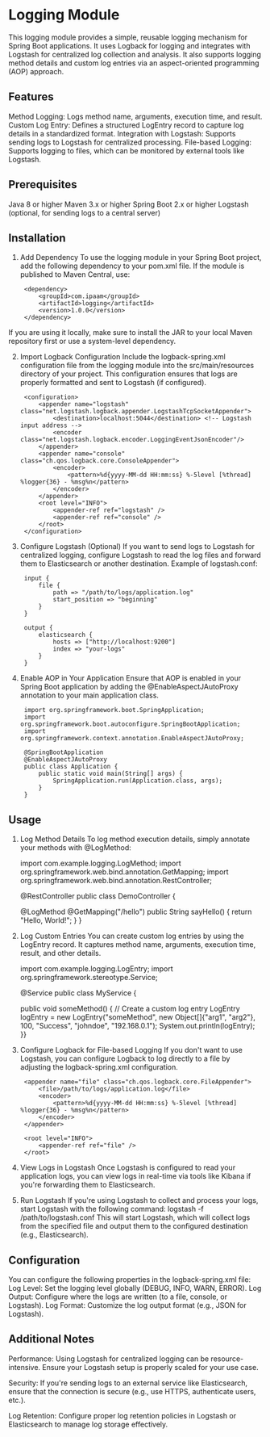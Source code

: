 # Logging Module
This logging module provides a simple, reusable logging mechanism for Spring Boot applications. It uses Logback for logging and integrates with Logstash for centralized log collection and analysis. It also supports logging method details and custom log entries via an aspect-oriented programming (AOP) approach.

## Features
Method Logging: Logs method name, arguments, execution time, and result.
Custom Log Entry: Defines a structured LogEntry record to capture log details in a standardized format.
Integration with Logstash: Supports sending logs to Logstash for centralized processing.
File-based Logging: Supports logging to files, which can be monitored by external tools like Logstash.

## Prerequisites
Java 8 or higher
Maven 3.x or higher
Spring Boot 2.x or higher
Logstash (optional, for sending logs to a central server)

## Installation
1. Add Dependency
To use the logging module in your Spring Boot project, add the following dependency to your pom.xml file. If the module is published to Maven Central, use:

        <dependency>
            <groupId>com.ipaam</groupId>
            <artifactId>logging</artifactId>
            <version>1.0.0</version>
        </dependency>
If you are using it locally, make sure to install the JAR to your local Maven repository first or use a system-level dependency.

2. Import Logback Configuration
Include the logback-spring.xml configuration file from the logging module into the src/main/resources directory of your project. This configuration ensures that logs are properly formatted and sent to Logstash (if configured).

        <configuration>
            <appender name="logstash" class="net.logstash.logback.appender.LogstashTcpSocketAppender">
                <destination>localhost:5044</destination> <!-- Logstash input address -->
                <encoder class="net.logstash.logback.encoder.LoggingEventJsonEncoder"/>
            </appender>
            <appender name="console" class="ch.qos.logback.core.ConsoleAppender">
                <encoder>
                    <pattern>%d{yyyy-MM-dd HH:mm:ss} %-5level [%thread] %logger{36} - %msg%n</pattern>
                </encoder>
            </appender>
            <root level="INFO">
                <appender-ref ref="logstash" />
                <appender-ref ref="console" />
            </root>
        </configuration>

3. Configure Logstash (Optional)
If you want to send logs to Logstash for centralized logging, configure Logstash to read the log files and forward them to Elasticsearch or another destination.
Example of logstash.conf:

        input {
            file {
                path => "/path/to/logs/application.log"
                start_position => "beginning"
            }
        }
        
        output {
            elasticsearch {
                hosts => ["http://localhost:9200"]
                index => "your-logs"
            }
        }
4. Enable AOP in Your Application
Ensure that AOP is enabled in your Spring Boot application by adding the @EnableAspectJAutoProxy annotation to your main application class.

        import org.springframework.boot.SpringApplication;
        import org.springframework.boot.autoconfigure.SpringBootApplication;
        import org.springframework.context.annotation.EnableAspectJAutoProxy;
        
        @SpringBootApplication
        @EnableAspectJAutoProxy
        public class Application {
            public static void main(String[] args) {
                SpringApplication.run(Application.class, args);
            }
        }
## Usage
1. Log Method Details
To log method execution details, simply annotate your methods with @LogMethod:


    import com.example.logging.LogMethod;
    import org.springframework.web.bind.annotation.GetMapping;
    import org.springframework.web.bind.annotation.RestController;
    
    @RestController
    public class DemoController {

    @LogMethod
    @GetMapping("/hello")
    public String sayHello() {
        return "Hello, World!";
    }
}
2. Log Custom Entries
You can create custom log entries by using the LogEntry record. It captures method name, arguments, execution time, result, and other details.


    import com.example.logging.LogEntry;
    import org.springframework.stereotype.Service;

    @Service
    public class MyService {

    public void someMethod() {
        // Create a custom log entry
        LogEntry logEntry = new LogEntry("someMethod", new Object[]{"arg1", "arg2"}, 100, "Success", "johndoe", "192.168.0.1");
        System.out.println(logEntry);
    }}


3. Configure Logback for File-based Logging
If you don't want to use Logstash, you can configure Logback to log directly to a file by adjusting the logback-spring.xml configuration.

        <appender name="file" class="ch.qos.logback.core.FileAppender">
            <file>/path/to/logs/application.log</file>
            <encoder>
                <pattern>%d{yyyy-MM-dd HH:mm:ss} %-5level [%thread] %logger{36} - %msg%n</pattern>
            </encoder>
        </appender>
        
        <root level="INFO">
            <appender-ref ref="file" />
        </root>
4. View Logs in Logstash
Once Logstash is configured to read your application logs, you can view logs in real-time via tools like Kibana if you're forwarding them to Elasticsearch.

5. Run Logstash
If you're using Logstash to collect and process your logs, start Logstash with the following command:
logstash -f /path/to/logstash.conf
This will start Logstash, which will collect logs from the specified file and output them to the configured destination (e.g., Elasticsearch).

## Configuration
You can configure the following properties in the logback-spring.xml file:
Log Level: Set the logging level globally (DEBUG, INFO, WARN, ERROR).
Log Output: Configure where the logs are written (to a file, console, or Logstash).
Log Format: Customize the log output format (e.g., JSON for Logstash).

## Additional Notes
Performance: Using Logstash for centralized logging can be resource-intensive. Ensure your Logstash setup is properly scaled for your use case.

Security: If you're sending logs to an external service like Elasticsearch, ensure that the connection is secure (e.g., use HTTPS, authenticate users, etc.).

Log Retention: Configure proper log retention policies in Logstash or Elasticsearch to manage log storage effectively.

